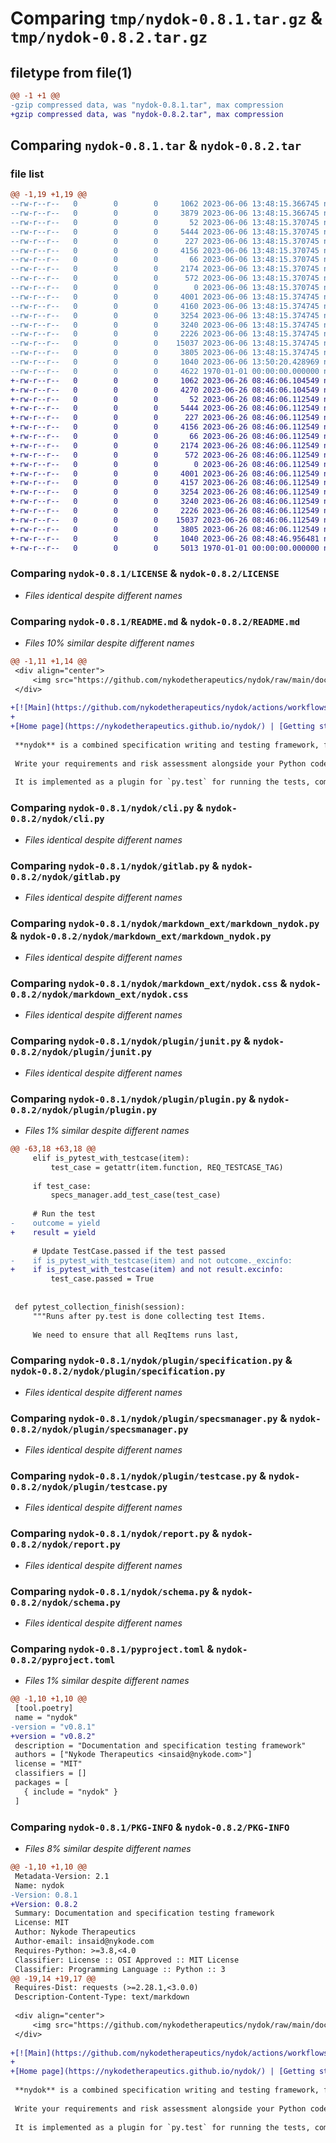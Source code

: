 # Comparing `tmp/nydok-0.8.1.tar.gz` & `tmp/nydok-0.8.2.tar.gz`

## filetype from file(1)

```diff
@@ -1 +1 @@
-gzip compressed data, was "nydok-0.8.1.tar", max compression
+gzip compressed data, was "nydok-0.8.2.tar", max compression
```

## Comparing `nydok-0.8.1.tar` & `nydok-0.8.2.tar`

### file list

```diff
@@ -1,19 +1,19 @@
--rw-r--r--   0        0        0     1062 2023-06-06 13:48:15.366745 nydok-0.8.1/LICENSE
--rw-r--r--   0        0        0     3879 2023-06-06 13:48:15.366745 nydok-0.8.1/README.md
--rw-r--r--   0        0        0       52 2023-06-06 13:48:15.370745 nydok-0.8.1/nydok/__init__.py
--rw-r--r--   0        0        0     5444 2023-06-06 13:48:15.370745 nydok-0.8.1/nydok/cli.py
--rw-r--r--   0        0        0      227 2023-06-06 13:48:15.370745 nydok-0.8.1/nydok/exception.py
--rw-r--r--   0        0        0     4156 2023-06-06 13:48:15.370745 nydok-0.8.1/nydok/gitlab.py
--rw-r--r--   0        0        0       66 2023-06-06 13:48:15.370745 nydok-0.8.1/nydok/markdown_ext/__init__.py
--rw-r--r--   0        0        0     2174 2023-06-06 13:48:15.370745 nydok-0.8.1/nydok/markdown_ext/markdown_nydok.py
--rw-r--r--   0        0        0      572 2023-06-06 13:48:15.370745 nydok-0.8.1/nydok/markdown_ext/nydok.css
--rw-r--r--   0        0        0        0 2023-06-06 13:48:15.370745 nydok-0.8.1/nydok/plugin/__init__.py
--rw-r--r--   0        0        0     4001 2023-06-06 13:48:15.374745 nydok-0.8.1/nydok/plugin/junit.py
--rw-r--r--   0        0        0     4160 2023-06-06 13:48:15.374745 nydok-0.8.1/nydok/plugin/plugin.py
--rw-r--r--   0        0        0     3254 2023-06-06 13:48:15.374745 nydok-0.8.1/nydok/plugin/specification.py
--rw-r--r--   0        0        0     3240 2023-06-06 13:48:15.374745 nydok-0.8.1/nydok/plugin/specsmanager.py
--rw-r--r--   0        0        0     2226 2023-06-06 13:48:15.374745 nydok-0.8.1/nydok/plugin/testcase.py
--rw-r--r--   0        0        0    15037 2023-06-06 13:48:15.374745 nydok-0.8.1/nydok/report.py
--rw-r--r--   0        0        0     3805 2023-06-06 13:48:15.374745 nydok-0.8.1/nydok/schema.py
--rw-r--r--   0        0        0     1040 2023-06-06 13:50:20.428969 nydok-0.8.1/pyproject.toml
--rw-r--r--   0        0        0     4622 1970-01-01 00:00:00.000000 nydok-0.8.1/PKG-INFO
+-rw-r--r--   0        0        0     1062 2023-06-26 08:46:06.104549 nydok-0.8.2/LICENSE
+-rw-r--r--   0        0        0     4270 2023-06-26 08:46:06.104549 nydok-0.8.2/README.md
+-rw-r--r--   0        0        0       52 2023-06-26 08:46:06.112549 nydok-0.8.2/nydok/__init__.py
+-rw-r--r--   0        0        0     5444 2023-06-26 08:46:06.112549 nydok-0.8.2/nydok/cli.py
+-rw-r--r--   0        0        0      227 2023-06-26 08:46:06.112549 nydok-0.8.2/nydok/exception.py
+-rw-r--r--   0        0        0     4156 2023-06-26 08:46:06.112549 nydok-0.8.2/nydok/gitlab.py
+-rw-r--r--   0        0        0       66 2023-06-26 08:46:06.112549 nydok-0.8.2/nydok/markdown_ext/__init__.py
+-rw-r--r--   0        0        0     2174 2023-06-26 08:46:06.112549 nydok-0.8.2/nydok/markdown_ext/markdown_nydok.py
+-rw-r--r--   0        0        0      572 2023-06-26 08:46:06.112549 nydok-0.8.2/nydok/markdown_ext/nydok.css
+-rw-r--r--   0        0        0        0 2023-06-26 08:46:06.112549 nydok-0.8.2/nydok/plugin/__init__.py
+-rw-r--r--   0        0        0     4001 2023-06-26 08:46:06.112549 nydok-0.8.2/nydok/plugin/junit.py
+-rw-r--r--   0        0        0     4157 2023-06-26 08:46:06.112549 nydok-0.8.2/nydok/plugin/plugin.py
+-rw-r--r--   0        0        0     3254 2023-06-26 08:46:06.112549 nydok-0.8.2/nydok/plugin/specification.py
+-rw-r--r--   0        0        0     3240 2023-06-26 08:46:06.112549 nydok-0.8.2/nydok/plugin/specsmanager.py
+-rw-r--r--   0        0        0     2226 2023-06-26 08:46:06.112549 nydok-0.8.2/nydok/plugin/testcase.py
+-rw-r--r--   0        0        0    15037 2023-06-26 08:46:06.112549 nydok-0.8.2/nydok/report.py
+-rw-r--r--   0        0        0     3805 2023-06-26 08:46:06.112549 nydok-0.8.2/nydok/schema.py
+-rw-r--r--   0        0        0     1040 2023-06-26 08:48:46.956481 nydok-0.8.2/pyproject.toml
+-rw-r--r--   0        0        0     5013 1970-01-01 00:00:00.000000 nydok-0.8.2/PKG-INFO
```

### Comparing `nydok-0.8.1/LICENSE` & `nydok-0.8.2/LICENSE`

 * *Files identical despite different names*

### Comparing `nydok-0.8.1/README.md` & `nydok-0.8.2/README.md`

 * *Files 10% similar despite different names*

```diff
@@ -1,11 +1,14 @@
 <div align="center">
     <img src="https://github.com/nykodetherapeutics/nydok/raw/main/docs/assets/nydok-logo.png" width="70%">
 </div>
 
+[![Main](https://github.com/nykodetherapeutics/nydok/actions/workflows/main.yml/badge.svg?branch=main)](https://github.com/nykodetherapeutics/nydok/actions/workflows/main.yml) [![PyPI version](https://badge.fury.io/py/nydok.svg)](https://badge.fury.io/py/nydok)
+
+[Home page](https://nykodetherapeutics.github.io/nydok/) | [Getting started](https://nykodetherapeutics.github.io/nydok/intro/)
 
 **nydok** is a combined specification writing and testing framework, for producing consistent and traceable specification documents. It is developed for Computerized Systems Validation in a GAMP 5 / GxP context, but is applicable to any software development process where traceability is important.
 
 Write your requirements and risk assessment alongside your Python code, ensuring 1:1 mapping between requirements and the code you're writing.
 
 It is implemented as a plugin for `py.test` for running the tests, combined with a CLI for creating reports.
```

### Comparing `nydok-0.8.1/nydok/cli.py` & `nydok-0.8.2/nydok/cli.py`

 * *Files identical despite different names*

### Comparing `nydok-0.8.1/nydok/gitlab.py` & `nydok-0.8.2/nydok/gitlab.py`

 * *Files identical despite different names*

### Comparing `nydok-0.8.1/nydok/markdown_ext/markdown_nydok.py` & `nydok-0.8.2/nydok/markdown_ext/markdown_nydok.py`

 * *Files identical despite different names*

### Comparing `nydok-0.8.1/nydok/markdown_ext/nydok.css` & `nydok-0.8.2/nydok/markdown_ext/nydok.css`

 * *Files identical despite different names*

### Comparing `nydok-0.8.1/nydok/plugin/junit.py` & `nydok-0.8.2/nydok/plugin/junit.py`

 * *Files identical despite different names*

### Comparing `nydok-0.8.1/nydok/plugin/plugin.py` & `nydok-0.8.2/nydok/plugin/plugin.py`

 * *Files 1% similar despite different names*

```diff
@@ -63,18 +63,18 @@
     elif is_pytest_with_testcase(item):
         test_case = getattr(item.function, REQ_TESTCASE_TAG)
 
     if test_case:
         specs_manager.add_test_case(test_case)
 
     # Run the test
-    outcome = yield
+    result = yield
 
     # Update TestCase.passed if the test passed
-    if is_pytest_with_testcase(item) and not outcome._excinfo:
+    if is_pytest_with_testcase(item) and not result.excinfo:
         test_case.passed = True
 
 
 def pytest_collection_finish(session):
     """Runs after py.test is done collecting test Items.
 
     We need to ensure that all ReqItems runs last,
```

### Comparing `nydok-0.8.1/nydok/plugin/specification.py` & `nydok-0.8.2/nydok/plugin/specification.py`

 * *Files identical despite different names*

### Comparing `nydok-0.8.1/nydok/plugin/specsmanager.py` & `nydok-0.8.2/nydok/plugin/specsmanager.py`

 * *Files identical despite different names*

### Comparing `nydok-0.8.1/nydok/plugin/testcase.py` & `nydok-0.8.2/nydok/plugin/testcase.py`

 * *Files identical despite different names*

### Comparing `nydok-0.8.1/nydok/report.py` & `nydok-0.8.2/nydok/report.py`

 * *Files identical despite different names*

### Comparing `nydok-0.8.1/nydok/schema.py` & `nydok-0.8.2/nydok/schema.py`

 * *Files identical despite different names*

### Comparing `nydok-0.8.1/pyproject.toml` & `nydok-0.8.2/pyproject.toml`

 * *Files 1% similar despite different names*

```diff
@@ -1,10 +1,10 @@
 [tool.poetry]
 name = "nydok"
-version = "v0.8.1"
+version = "v0.8.2"
 description = "Documentation and specification testing framework"
 authors = ["Nykode Therapeutics <insaid@nykode.com>"]
 license = "MIT"
 classifiers = []
 packages = [
   { include = "nydok" }
 ]
```

### Comparing `nydok-0.8.1/PKG-INFO` & `nydok-0.8.2/PKG-INFO`

 * *Files 8% similar despite different names*

```diff
@@ -1,10 +1,10 @@
 Metadata-Version: 2.1
 Name: nydok
-Version: 0.8.1
+Version: 0.8.2
 Summary: Documentation and specification testing framework
 License: MIT
 Author: Nykode Therapeutics
 Author-email: insaid@nykode.com
 Requires-Python: >=3.8,<4.0
 Classifier: License :: OSI Approved :: MIT License
 Classifier: Programming Language :: Python :: 3
@@ -19,14 +19,17 @@
 Requires-Dist: requests (>=2.28.1,<3.0.0)
 Description-Content-Type: text/markdown
 
 <div align="center">
     <img src="https://github.com/nykodetherapeutics/nydok/raw/main/docs/assets/nydok-logo.png" width="70%">
 </div>
 
+[![Main](https://github.com/nykodetherapeutics/nydok/actions/workflows/main.yml/badge.svg?branch=main)](https://github.com/nykodetherapeutics/nydok/actions/workflows/main.yml) [![PyPI version](https://badge.fury.io/py/nydok.svg)](https://badge.fury.io/py/nydok)
+
+[Home page](https://nykodetherapeutics.github.io/nydok/) | [Getting started](https://nykodetherapeutics.github.io/nydok/intro/)
 
 **nydok** is a combined specification writing and testing framework, for producing consistent and traceable specification documents. It is developed for Computerized Systems Validation in a GAMP 5 / GxP context, but is applicable to any software development process where traceability is important.
 
 Write your requirements and risk assessment alongside your Python code, ensuring 1:1 mapping between requirements and the code you're writing.
 
 It is implemented as a plugin for `py.test` for running the tests, combined with a CLI for creating reports.
```

